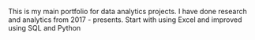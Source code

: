 This is my main portfolio for data analytics projects.
I have done research and analytics from 2017 - presents.
Start with using Excel and improved using SQL and Python

